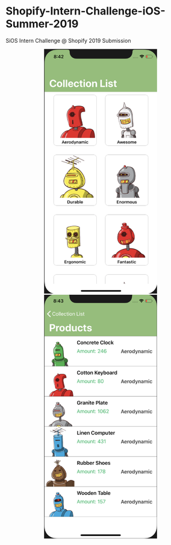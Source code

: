 # Shopify-Intern-Challenge-iOS-Summer-2019
SiOS Intern Challenge @ Shopify 2019 Submission


<p float="left" align="center">
    <img src="/Screenshots/CollectionListView.png" width="300"/>
    <img src="/Screenshots/ProductsListViews.png" width="300"/>
</p>
